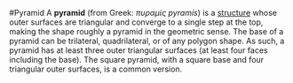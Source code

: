 #Pyramid
A **pyramid** (from Greek: *πυραμίς pyramís*) is a [structure](/wiki/structure) whose outer surfaces are triangular and converge to a single step at the top, making the shape roughly a pyramid in the geometric sense. The base of a pyramid can be trilateral, quadrilateral, or of any polygon shape. As such, a pyramid has at least three outer triangular surfaces (at least four faces including the base). The square pyramid, with a square base and four triangular outer surfaces, is a common version.